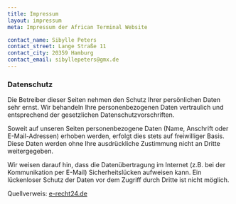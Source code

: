 ```yaml
---
title: Impressum
layout: impressum
meta: Impressum der African Terminal Website

contact_name: Sibylle Peters
contact_street: Lange Straße 11
contact_city: 20359 Hamburg
contact_email: sibyllepeters@gmx.de
---
```


### Datenschutz

Die Betreiber dieser Seiten nehmen den Schutz Ihrer persönlichen Daten sehr ernst. Wir behandeln Ihre personenbezogenen Daten vertraulich und entsprechend der gesetzlichen Datenschutzvorschriften.

Soweit auf unseren Seiten personenbezogene Daten (Name, Anschrift oder E-Mail-Adressen) erhoben werden, erfolgt dies stets auf freiwilliger Basis. Diese Daten werden ohne Ihre ausdrückliche Zustimmung nicht an Dritte weitergegeben.

Wir weisen darauf hin, dass die Datenübertragung im Internet (z.B. bei der Kommunikation per E-Mail) Sicherheitslücken aufweisen kann. Ein lückenloser Schutz der Daten vor dem Zugriff durch Dritte ist nicht möglich.

Quellverweis: [e-recht24.de](https://www.e-recht24.de/)
